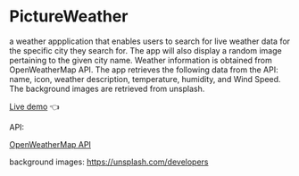 # PictureWeather 

a  weather appplication that enables users to search for live weather data for the specific city they search for. The app will also display a random image pertaining to the given city name. Weather information is obtained from OpenWeatherMap API. 
The app retrieves the following data from the API:
name, icon, weather description, temperature, humidity, and Wind Speed. 
The background images are retrieved from unsplash.


<a href="https://manvendrarana.github.io/PictureWeather/">Live demo</a> :point_left: 

API: 
<p><a href="https://openweathermap.org/api">OpenWeatherMap API</a></p>

background images: 
https://unsplash.com/developers
